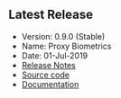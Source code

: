 ## Latest Release
- Version: 0.9.0 (Stable)
- Name:  Proxy Biometrics
- Date:  01-Jul-2019
- [Release Notes](Release-Notes---0.9.0)
- [Source code](https://github.com/mosip/mosip-platform)
- [Documentation](Release-Notes---0.9.0#documentation-)
